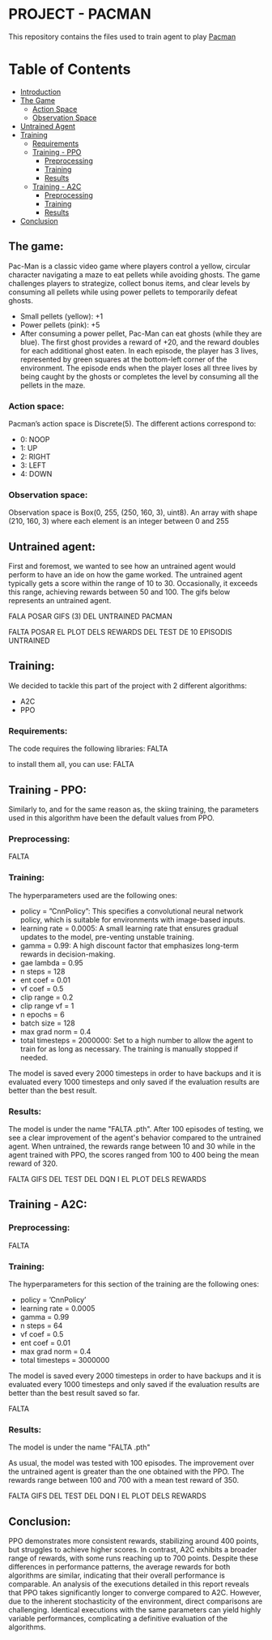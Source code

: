 # PROJECT - PACMAN
This repository contains the files used to train agent to play [Pacman](https://ale.farama.org/environments/pacman/)

# Table of Contents

- [Introduction](#introduction)
- [The Game](#the-game)
    - [Action Space](#action-space)
    - [Observation Space](#observation-space)
- [Untrained Agent](#untrained-agent)
- [Training](#training)
    - [Requirements](#requirements)
    - [Training - PPO](#training---ppo)
        - [Preprocessing](#preprocessing-ppo)
        - [Training](#training-ppo)
        - [Results](#results-ppo)
    - [Training - A2C](#training---a2c)
        - [Preprocessing](#preprocessing-a2c)
        - [Training](#training-a2c)
        - [Results](#results-a2c)
- [Conclusion](#conclusion)


## The game:
Pac-Man is a classic video game where players control a yellow, circular character navigating a maze to eat pellets while avoiding ghosts. The game challenges players to strategize, collect bonus items, and clear levels by consuming all pellets while using power pellets to temporarily defeat ghosts.
- Small pellets (yellow): +1
- Power pellets (pink): +5
- After consuming a power pellet, Pac-Man can eat ghosts (while they are blue). 
The first ghost provides a reward of +20, and the reward doubles for each additional ghost eaten.
In each episode, the player has 3 lives, represented by green squares at the bottom-left corner of the environment. The episode ends when the player loses all three lives by being caught by the ghosts or completes the level by consuming all the pellets in the maze.

### Action space:
Pacman’s action space is Discrete(5). The different actions correspond to:
- 0: NOOP
- 1: UP
- 2: RIGHT
- 3: LEFT
- 4: DOWN

### Observation space:
Observation space is Box(0, 255, (250, 160, 3), uint8). An array with shape (210, 160, 3) where each
element is an integer between 0 and 255

## Untrained agent:
First and foremost, we wanted to see how an untrained agent would perform to have an ide on how the game worked. The untrained agent typically gets a score within the range of 10 to 30. Occasionally, it exceeds this range, achieving rewards between 50 and 100.
The gifs below represents an untrained agent. 

FALA POSAR GIFS (3) DEL UNTRAINED PACMAN

FALTA POSAR EL PLOT DELS REWARDS DEL TEST DE 10 EPISODIS UNTRAINED

## Training:
We decided to tackle this part of the project with 2 different algorithms:
- A2C
- PPO

### Requirements:
The code requires the following libraries:
FALTA

to install them all, you can use:
FALTA

## Training - PPO:

Similarly to, and for the same reason as, the skiing training, the parameters used in this algorithm have been the default values from PPO. 

### Preprocessing:

FALTA

### Training:

The hyperparameters used are the following ones:
- policy = ”CnnPolicy”: This specifies a convolutional neural network policy, which is suitable for environments with image-based inputs.
- learning rate = 0.0005: A small learning rate that ensures gradual updates to the model, pre-venting unstable training.
- gamma = 0.99: A high discount factor that emphasizes long-term rewards in decision-making.
- gae lambda = 0.95
- n steps = 128
- ent coef = 0.01
- vf coef = 0.5
- clip range = 0.2
- clip range vf = 1
- n epochs = 6
- batch size = 128
- max grad norm = 0.4
- total timesteps = 2000000: Set to a high number to allow the agent to train for as long as necessary. The training is manually stopped if needed.

The model is saved every 2000 timesteps in order to have backups and it is evaluated every 1000 timesteps and only saved if the evaluation results are better than the best result. 

### Results:
The model is under the name "FALTA .pth". After 100 episodes of testing, we see a clear improvement of the agent's behavior compared to the untrained agent. When untrained, the rewards range between 10 and 30 while in the agent trained with PPO, the scores ranged from 100 to 400 being the mean reward of 320. 

FALTA GIFS DEL TEST DEL DQN I EL PLOT DELS REWARDS

## Training - A2C:

### Preprocessing:

FALTA

### Training:

The hyperparameters for this section of the training are the following ones:
- policy = ’CnnPolicy’
- learning rate = 0.0005
- gamma = 0.99
- n steps = 64
- vf coef = 0.5
- ent coef = 0.01
- max grad norm = 0.4
- total timesteps = 3000000

The model is saved every 2000 timesteps in order to have backups and it is evaluated every 1000 timesteps and only saved if the evaluation results are better than the best result saved so far. 

FALTA

### Results:
The model is under the name "FALTA .pth"

As usual, the model was tested with 100 episodes. The improvement over the untrained agent is greater than the one obtained with the PPO. The rewards range between 100 and 700 with a mean test reward of 350. 

FALTA GIFS DEL TEST DEL DQN I EL PLOT DELS REWARDS

## Conclusion:
PPO demonstrates more consistent rewards, stabilizing around 400 points, but struggles to achieve higher scores. In contrast, A2C exhibits a broader range of rewards, with some runs reaching up to 700 points. Despite these differences in performance patterns, the average rewards for both algorithms are similar, indicating that their overall performance is comparable.
An analysis of the executions detailed in this report reveals that PPO takes significantly longer to converge compared to A2C. 
However, due to the inherent stochasticity of the environment, direct comparisons are challenging. Identical executions with the same parameters can yield highly variable performances, complicating a definitive evaluation of the algorithms.